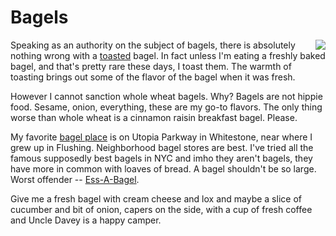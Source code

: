# Bagels
<img src="http://scripting.com/images/2020/01/17/bagel.png" border="0" align="right">Speaking as an authority on the subject of bagels, there is absolutely nothing wrong with a <a href="https://www.nytimes.com/2020/01/15/nyregion/bagel-ny-toasted-de-blasio.html">toasted</a> bagel. In fact unless I'm eating a freshly baked bagel, and that's pretty rare these days, I toast them. The warmth of toasting brings out some of the flavor of the bagel when it was fresh. 

However I cannot sanction whole wheat bagels. Why? Bagels are not hippie food. Sesame, onion, everything, these are my go-to flavors. The only thing worse than whole wheat is a cinnamon raisin breakfast bagel. Please. 

My favorite <a href="https://www.utopiabagelsofnewyork.com/menu">bagel place</a> is on Utopia Parkway in Whitestone, near where I grew up in Flushing. Neighborhood bagel stores are best. I've tried all the famous supposedly best bagels in NYC and imho they aren't bagels, they have more in common with loaves of bread. A bagel shouldn't be so large. Worst offender -- <a href="https://www.ess-a-bagel.com/">Ess-A-Bagel</a>. 

Give me a fresh bagel with cream cheese and lox and maybe a slice of cucumber and bit of onion, capers on the side, with a cup of fresh coffee and Uncle Davey is a happy camper. 

